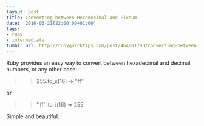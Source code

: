 ```yaml
---
layout: post
title: Converting between Hexadecimal and Fixnum
date: '2010-03-21T22:00:00+01:00'
tags:
- ruby
- intermediate
tumblr_url: http://rubyquicktips.com/post/464001793/converting-between-hexadecimal-and-fixnum
---
```

Ruby provides an easy way to convert between hexadecimal and decimal numbers, or any other base:

>> 255.to_s(16)
=> "ff"


or

>> ''ff''.to_i(16)
=> 255


Simple and beautiful.

